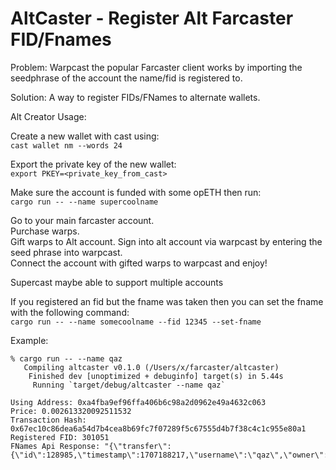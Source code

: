 # AltCaster - Register Alt Farcaster FID/Fnames

Problem: Warpcast the popular Farcaster client works by importing the seedphrase of the account the name/fid is registered to.  

Solution: A way to register FIDs/FNames to alternate wallets.

Alt Creator Usage:  

Create a new wallet with cast using:  
`cast wallet nm --words 24`  

Export the private key of the new wallet:  
`export PKEY=<private_key_from_cast>`  

Make sure the account is funded with some opETH then run:  
`cargo run -- --name supercoolname`

Go to your main farcaster account.  
Purchase warps.  
Gift warps to Alt account.
Sign into alt account via warpcast by entering the seed phrase into warpcast.  
Connect the account with gifted warps to warpcast and enjoy!  

Supercast maybe able to support multiple accounts

If you registered an fid but the fname was taken then you can set the fname with the following command:  
`cargo run -- --name somecoolname --fid 12345 --set-fname`

Example:
```
% cargo run -- --name qaz                                                       
   Compiling altcaster v0.1.0 (/Users/x/farcaster/altcaster)
    Finished dev [unoptimized + debuginfo] target(s) in 5.44s
     Running `target/debug/altcaster --name qaz`

Using Address: 0xa4fba9ef96ffa406b6c98a2d0962e49a4632c063
Price: 0.002613320092511532
Transaction Hash: 0x67ec10c86dea6a54d7b4cea8b69fc7f07289f5c67555d4b7f38c4c1c955e80a1
Registered FID: 301051
FNames Api Response: "{\"transfer\":{\"id\":128985,\"timestamp\":1707188217,\"username\":\"qaz\",\"owner\":\"0xa4fba9ef96ffa406b6c98a2d0962e49a4632c063\",\"from\":0,\"to\":301051,\"user_signature\":\"0x30367c7fecf0edb3bf6d90047947ae902598af10832bbe18690ef4acc89fb43c5c421b16ac9e036a0c2a0cf378f58130b7f7584f004ec2287c015874a1820e1c1b\",\"server_signature\":\"0x0350897e4498fe63670496c5ef5e301698f67b10afde588cc501fd2ad0c26c9a07a177077f1d9ebbb966bc1186c1c5d9d66e6aa15d42027fb20177ee07544efe1b\"}}"
```
